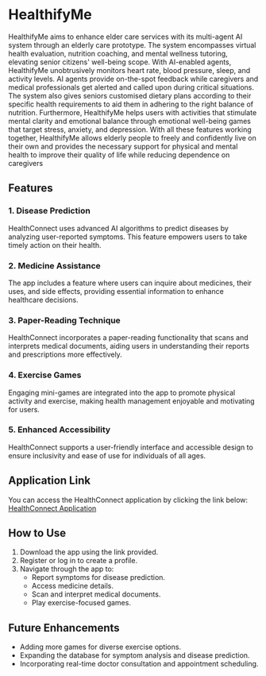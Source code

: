 # HealthifyMe

HealthifyMe aims to enhance elder care services with its multi-agent AI system through an elderly care prototype. The system encompasses virtual health evaluation, nutrition coaching, and mental wellness tutoring, elevating senior citizens' well-being scope. With AI-enabled agents, HealthifyMe unobtrusively monitors heart rate, blood pressure, sleep, and activity levels. AI agents provide on-the-spot feedback while caregivers and medical professionals get alerted and called upon during critical situations. The system also gives seniors customised dietary plans according to their specific health requirements to aid them in adhering to the right balance of nutrition. Furthermore, HealthifyMe helps users with activities that stimulate mental clarity and emotional balance through emotional well-being games that target stress, anxiety, and depression. With all these features working together, HealthifyMe allows elderly people to freely and confidently live on their own and provides the necessary support for physical and mental health to improve their quality of life while reducing dependence on caregivers

## Features

### 1. **Disease Prediction**
HealthConnect uses advanced AI algorithms to predict diseases by analyzing user-reported symptoms. This feature empowers users to take timely action on their health.

### 2. **Medicine Assistance**
The app includes a feature where users can inquire about medicines, their uses, and side effects, providing essential information to enhance healthcare decisions.

### 3. **Paper-Reading Technique**
HealthConnect incorporates a paper-reading functionality that scans and interprets medical documents, aiding users in understanding their reports and prescriptions more effectively.

### 4. **Exercise Games**
Engaging mini-games are integrated into the app to promote physical activity and exercise, making health management enjoyable and motivating for users.

### 5. **Enhanced Accessibility**
HealthConnect supports a user-friendly interface and accessible design to ensure inclusivity and ease of use for individuals of all ages.

## Application Link
You can access the HealthConnect application by clicking the link below:
[HealthConnect Application](https://kzmh3zqdqh7h8zpbv5gj.lite.vusercontent.net/)

## How to Use
1. Download the app using the link provided.
2. Register or log in to create a profile.
3. Navigate through the app to:
   - Report symptoms for disease prediction.
   - Access medicine details.
   - Scan and interpret medical documents.
   - Play exercise-focused games.

## Future Enhancements
- Adding more games for diverse exercise options.
- Expanding the database for symptom analysis and disease prediction.
- Incorporating real-time doctor consultation and appointment scheduling.
